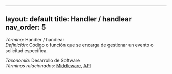 
---
layout: default
title: Handler / handlear
nav_order: 5
---

*Término:* Handler / handlear  
*Definición:* Código o función que se encarga de gestionar un evento o solicitud específica.

*Taxonomía:* Desarrollo de Software  
*Términos relacionados:* [Middleware](https://maleniski.github.io/diccionario-angl-tec-mx/docs/alfabeticamente/M/middleware/), [API](https://maleniski.github.io/diccionario-angl-tec-mx/docs/alfabeticamente/A/api/)
